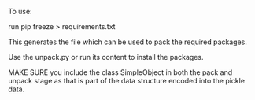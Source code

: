To use: 

run 
    pip freeze > requirements.txt

This generates the file which can be used to pack the required packages.

Use the unpack.py or run its content to install the packages. 

MAKE SURE you include the class SimpleObject in both the pack and unpack stage as that is part of the data structure encoded
into the pickle data.  
